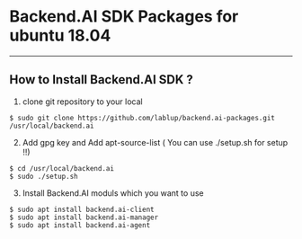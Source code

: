 # Backend.AI SDK Packages for ubuntu 18.04  
  
------------------------------------  
## How to Install Backend.AI SDK ?
  
1) clone git repository to your local  
````  
$ sudo git clone https://github.com/lablup/backend.ai-packages.git /usr/local/backend.ai   
````  

2) Add gpg key and Add apt-source-list ( You can use ./setup.sh for setup !!)  
````  
$ cd /usr/local/backend.ai  
$ sudo ./setup.sh  
````  

3) Install Backend.AI moduls which you want to use  
````  
$ sudo apt install backend.ai-client  
$ sudo apt install backend.ai-manager  
$ sudo apt install backend.ai-agent  
````  
